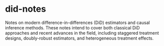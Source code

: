 # did-notes

Notes on modern difference-in-differences (DiD) estimators and causal inference methods. These notes intend to cover both classical DiD approaches and recent advances in the field, including staggered treatment designs, doubly-robust estimators, and heterogeneous treatment effects.
